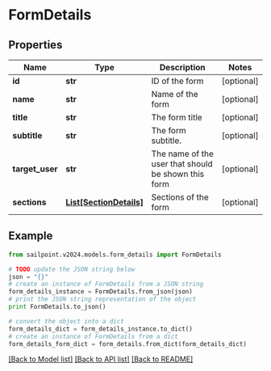 # FormDetails


## Properties

Name | Type | Description | Notes
------------ | ------------- | ------------- | -------------
**id** | **str** | ID of the form | [optional] 
**name** | **str** | Name of the form | [optional] 
**title** | **str** | The form title | [optional] 
**subtitle** | **str** | The form subtitle. | [optional] 
**target_user** | **str** | The name of the user that should be shown this form | [optional] 
**sections** | [**List[SectionDetails]**](SectionDetails.md) | Sections of the form | [optional] 

## Example

```python
from sailpoint.v2024.models.form_details import FormDetails

# TODO update the JSON string below
json = "{}"
# create an instance of FormDetails from a JSON string
form_details_instance = FormDetails.from_json(json)
# print the JSON string representation of the object
print FormDetails.to_json()

# convert the object into a dict
form_details_dict = form_details_instance.to_dict()
# create an instance of FormDetails from a dict
form_details_form_dict = form_details.from_dict(form_details_dict)
```
[[Back to Model list]](../README.md#documentation-for-models) [[Back to API list]](../README.md#documentation-for-api-endpoints) [[Back to README]](../README.md)


